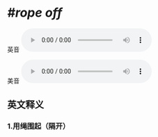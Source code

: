 # ***\#rope off*** 
英音
<audio src="./media/rope off1_AAC.aac" controls="controls"></audio>

美音
<audio src="./media/rope off2_AAC.aac" controls="controls"></audio>



  

英文释义
---
### 1.**用绳围起（隔开）**  


